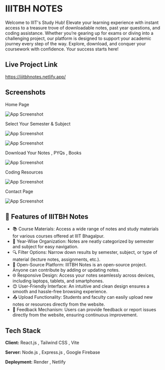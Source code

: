
# IIITBH NOTES

Welcome to IIIT's Study Hub! Elevate your learning experience with instant access to a treasure trove of downloadable notes, past year questions, and coding assistance. Whether you’re gearing up for exams or diving into a challenging project, our platform is designed to support your academic journey every step of the way. Explore, download, and conquer your coursework with confidence. Your success starts here!

## Live Project Link

https://iiitbhnotes.netlify.app/
## Screenshots

Home Page

![App Screenshot](https://firebasestorage.googleapis.com/v0/b/testing-40b51.appspot.com/o/app_screenshots%2F1.png?alt=media&token=84d0174a-1eca-495f-9c47-adf130b2c28e)

Select Your Semester & Subject

![App Screenshot](https://firebasestorage.googleapis.com/v0/b/testing-40b51.appspot.com/o/app_screenshots%2F2.png?alt=media&token=79593fb1-027a-4308-b845-1beddfcf37c9)

![App Screenshot](https://firebasestorage.googleapis.com/v0/b/testing-40b51.appspot.com/o/app_screenshots%2F3.png?alt=media&token=e8a62388-bf89-4b15-a18e-b6e75766a90c)

Download Your Notes , PYQs , Books

![App Screenshot](https://firebasestorage.googleapis.com/v0/b/testing-40b51.appspot.com/o/app_screenshots%2F4.png?alt=media&token=f04a718f-ced8-4c9e-83ef-cb5149e8dc58)


Coding Resources

![App Screenshot](https://firebasestorage.googleapis.com/v0/b/testing-40b51.appspot.com/o/app_screenshots%2F5.png?alt=media&token=7e89e87c-f6da-4a1d-a951-024f58d09826)

Contact Page

![App Screenshot](https://firebasestorage.googleapis.com/v0/b/testing-40b51.appspot.com/o/app_screenshots%2F6.png?alt=media&token=709476c7-3b2f-4bdd-9c08-0bda59f3153f)
## 🌟 Features of IIITBH Notes

- 📚 Course Materials: Access a wide range of notes and study materials for various courses offered at IIIT Bhagalpur.
- 📅 Year-Wise Organization: Notes are neatly categorized by semester and subject for easy navigation.
- 🔍 Filter Options: Narrow down results by semester, subject, or type of material (lecture notes, assignments, etc.).
- 📝 Open-Source Platform: IIITBH Notes is an open-source project. Anyone can contribute by adding or updating notes.
- 🌐 Responsive Design: Access your notes seamlessly across devices, including laptops, tablets, and smartphones.
- 😊 User-Friendly Interface: An intuitive and clean design ensures a smooth and hassle-free browsing experience.
- 📤 Upload Functionality: Students and faculty can easily upload new notes or resources directly from the website.
- 💬 Feedback Mechanism: Users can provide feedback or report issues directly from the website, ensuring continuous improvement.



## Tech Stack

**Client:** React.js , Tailwind CSS , Vite

**Server:** Node.js , Express.js , Google Firebase

**Deployment:** Render , Netlify
